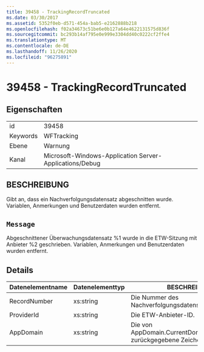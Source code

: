 ```yaml
---
title: 39458 - TrackingRecordTruncated
ms.date: 03/30/2017
ms.assetid: 5352f0eb-d571-454a-bab5-e2162888b218
ms.openlocfilehash: f02a34673c51be6e0b127a64e4622131575d836f
ms.sourcegitcommit: bc293b14af795e0e999e3304dd40c0222cf2ffe4
ms.translationtype: MT
ms.contentlocale: de-DE
ms.lasthandoff: 11/26/2020
ms.locfileid: "96275891"
---
```

# <a name="39458---trackingrecordtruncated"></a>39458 - TrackingRecordTruncated

## <a name="properties"></a>Eigenschaften  
  
|||  
|-|-|  
|id|39458|  
|Keywords|WFTracking|  
|Ebene|Warnung|  
|Kanal|Microsoft-Windows-Application Server-Applications/Debug|  
  
## <a name="description"></a>BESCHREIBUNG  

 Gibt an, dass ein Nachverfolgungsdatensatz abgeschnitten wurde. Variablen, Anmerkungen und Benutzerdaten wurden entfernt.  
  
## <a name="message"></a>`Message`  

 Abgeschnittener Überwachungsdatensatz %1 wurde in die ETW-Sitzung mit Anbieter %2 geschrieben. Variablen, Anmerkungen und Benutzerdaten wurden entfernt.  
  
## <a name="details"></a>Details  
  
|Datenelementname|Datenelementtyp|BESCHREIBUNG|  
|--------------------|--------------------|-----------------|  
|RecordNumber|xs:string|Die Nummer des Nachverfolgungsdatensatzes.|  
|ProviderId|xs:string|Die ETW-Anbieter-ID.|  
|AppDomain|xs:string|Die von AppDomain.CurrentDomain.FriendlyName zurückgegebene Zeichenfolge.|
